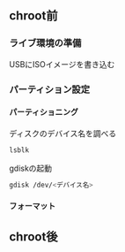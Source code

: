 ## chroot前
### ライブ環境の準備
USBにISOイメージを書き込む
### パーティション設定
#### パーティショニング
ディスクのデバイス名を調べる
```zsh
lsblk
```

gdiskの起動
```zsh
gdisk /dev/<デバイス名>
```
#### フォーマット

## chroot後